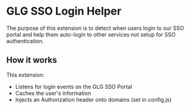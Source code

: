 GLG SSO Login Helper
===============

The purpose of this extension is to detect when users login to our SSO portal and help them auto-login to other services not setup for SSO authentication.

## How it works

This extension:

* Listens for login events on the GLG SSO Portal  
* Caches the user's information  
* Injects an Authorization header onto domains (set in config.js)
